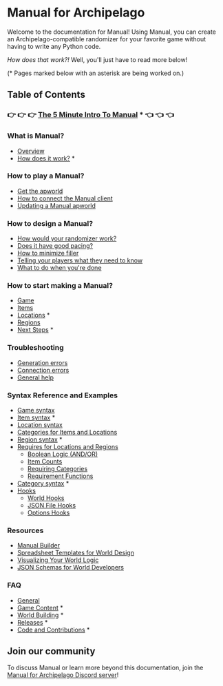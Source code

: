 # Manual for Archipelago

Welcome to the documentation for Manual! Using Manual, you can create an Archipelago-compatible randomizer for your favorite game without having to write any Python code.

_How does that work?!_ Well, you'll just have to read more below!

(\* Pages marked below with an asterisk are being worked on.) 

## Table of Contents

### :point_right: :point_right: :point_right: [The 5 Minute Intro To Manual](manual/intro.md) * :point_left: :point_left: :point_left:

### What is Manual?

- [Overview](manual/overview.md) 
- [How does it work?](manual/how-it-works.md) *

### How to play a Manual?

- [Get the apworld](play/get-apworld.md)
- [How to connect the Manual client](play/connect-client.md)
- [Updating a Manual apworld](play/updating-apworld.md)

### How to design a Manual?

- [How would your randomizer work?](design/how-would-it-work.md)
- [Does it have good pacing?](design/pacing.md)
- [How to minimize filler](design/less-filler.md)
- [Telling your players what they need to know](design/help-your-players.md)
- [What to do when you're done](design/when-youre-done.md)

### How to start making a Manual?

- [Game](making/game.md)
- [Items](making/items.md)
- [Locations](making/locations.md) *
- [Regions](making/regions.md)
- [Next Steps](making/next-steps.md) *

### Troubleshooting

- [Generation errors](troubleshooting/generation.md)
- [Connection errors](troubleshooting/connection.md)
- [General help](troubleshooting/general.md)

### Syntax Reference and Examples
- [Game syntax](syntax/game.md)
- [Item syntax](syntax/item.md) *
- [Location syntax](syntax/location.md)
- [Categories for Items and Locations](syntax/categories-for-items-and-locations.md)
- [Region syntax](syntax/region.md) *
- [Requires for Locations and Regions](syntax/requires.md)
  - [Boolean Logic (AND/OR)](syntax/requires.md#boolean-logic)
  - [Item Counts](syntax/requires.md#item-counts)
  - [Requiring Categories](syntax/requires.md#requiring-categories)
  - [Requirement Functions](syntax/requires.md#requirement-functions)
- [Category syntax](syntax/category.md) *
- [Hooks](syntax/hooks.md)
  - [World Hooks](syntax/hooks.md#world-hooks)
  - [JSON File Hooks](syntax/hooks.md#json-file-hooks)
  - [Options Hooks](syntax/hooks.md#options-hooks)

### Resources

- [Manual Builder](resources/manual-builder.md)
- [Spreadsheet Templates for World Design](resources/spreadsheet-template-for-world-design.md)
- [Visualizing Your World Logic](resources/visualizing-your-world-logic.md)
- [JSON Schemas for World Developers](resources/json-schemas-for-world-devs.md)

### FAQ

- [General](faq/general.md)
- [Game Content](faq/game-content.md) *
- [World Building](faq/world-building.md) *
- [Releases](faq/releases.md) *
- [Code and Contributions](faq/code-and-contributions.md) *

## Join our community

To discuss Manual or learn more beyond this documentation, join the [Manual for Archipelago Discord server](https://discord.gg/T5bcsVHByx)!
